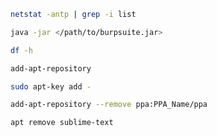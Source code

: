 ```bash
netstat -antp | grep -i list
```

```bash
java -jar </path/to/burpsuite.jar>
```

```bash
df -h
```

```bash
add-apt-repository
```

```bash
sudo apt-key add -
```

```bash
add-apt-repository --remove ppa:PPA_Name/ppa
```

```bash
apt remove sublime-text
```
